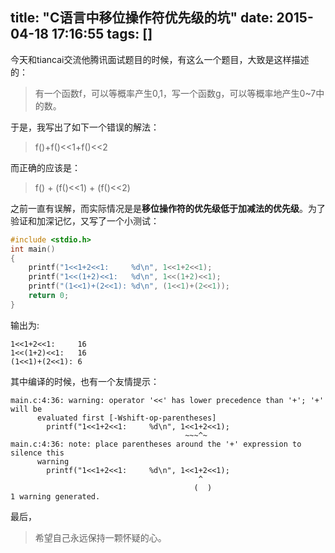 title: "C语言中移位操作符优先级的坑"
date: 2015-04-18 17:16:55
tags: []
---

今天和tiancai交流他腾讯面试题目的时候，有这么一个题目，大致是这样描述的：
> 有一个函数f，可以等概率产生0,1，写一个函数g，可以等概率地产生0~7中的数。

于是，我写出了如下一个错误的解法：

> f()+f()<<1+f()<<2

而正确的应该是：

> f() + (f()<<1) + (f()<<2)

之前一直有误解，而实际情况是是**移位操作符的优先级低于加减法的优先级**。为了验证和加深记忆，又写了一个小测试：
``` C
#include <stdio.h>
int main()
{
    printf("1<<1+2<<1:     %d\n", 1<<1+2<<1);
    printf("1<<(1+2)<<1:   %d\n", 1<<(1+2)<<1);
    printf("(1<<1)+(2<<1): %d\n", (1<<1)+(2<<1));
    return 0;
}
```
输出为:
```
1<<1+2<<1:     16
1<<(1+2)<<1:   16
(1<<1)+(2<<1): 6
```

其中编译的时候，也有一个友情提示：
```
main.c:4:36: warning: operator '<<' has lower precedence than '+'; '+' will be
      evaluated first [-Wshift-op-parentheses]
        printf("1<<1+2<<1:     %d\n", 1<<1+2<<1);
                                       ~~~^~
main.c:4:36: note: place parentheses around the '+' expression to silence this
      warning
        printf("1<<1+2<<1:     %d\n", 1<<1+2<<1);
                                          ^
                                         (  )
1 warning generated.
```

最后，
> 希望自己永远保持一颗怀疑的心。
